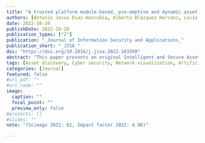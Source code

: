 ```yaml
---
title: "A trusted platform module-based, pre-emptive and dynamic asset discovery tool"
authors: [Antonio Jesus Diaz-Honrubia, Alberto Blázquez Herranz, Lucía Prieto Santamaría, Ernestina Menasalvas Ruiz, Alejandro Rodríguez-González, Gustavo Gonzalez-Granadillo, Rodrigo Diaz, Emmanouil Panaousis, Christos Xenakis]
date: 2022-10-20
publishDate: 2022-10-20
publication_types: ["2"]
publication: "_Journal of Information Security and Applications_"
publication_short: "_JISA_"
doi: "https://doi.org/10.1016/j.jisa.2022.103350"
abstract: "This paper presents an original Intelligent and Secure Asset Discovery Tool (ISADT) that uses artificial intelligence and TPM-based technologies to: (i) detect the network assets, and (ii) detect suspicious pattern in the use of the network. The architecture has specifically been designed to discover the assets of medium and large size companies and institutions, such as hospitals, universities, or government buildings. Given the distributed design of the architecture, it can cope with the problem of the isolation of different Virtual Local Area Networks (VLANs). This is done by collecting information from all the VLANs and storing it in a central node, which can be accessed by the network administrator, who may consult and visualize the status in any moment, or even by other authorized applications. The collected data is kept in a secure warehouse by the use of a Trusted Platform Module. Moreover, collected data is processed by the use of artificial intelligence in two ways: (i) the traffic of each network is analysed so that suspicious patterns can be detected, and (ii) identified ports and status are analysed to detect anomalous combinations of open ports in a device."
tags: [Asset discovery, Cyber security, Network visualization, Artificial intelligence, Trusted Platform Module]
categories: [Journal]
featured: false
#url_pdf: ""
#url_code: ""
image:
  caption: ""
  focal_point: ""
  preview_only: false
#projects: []
#slides: ""
note: "(Scimago 2021: Q1, Impact factor 2022: 4.96)"

---
```

